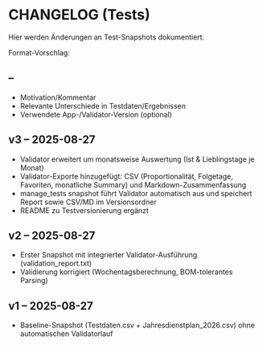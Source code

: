 # CHANGELOG (Tests)

Hier werden Änderungen an Test-Snapshots dokumentiert.

Format-Vorschlag:

## <Version> – <Datum>
- Motivation/Kommentar
- Relevante Unterschiede in Testdaten/Ergebnissen
- Verwendete App-/Validator-Version (optional)

## v3 – 2025-08-27
- Validator erweitert um monatsweise Auswertung (Ist & Lieblingstage je Monat)
- Validator-Exporte hinzugefügt: CSV (Proportionalität, Folgetage, Favoriten, monatliche Summary) und Markdown-Zusammenfassung
- manage_tests snapshot führt Validator automatisch aus und speichert Report sowie CSV/MD im Versionsordner
- README zu Testversionierung ergänzt

## v2 – 2025-08-27
- Erster Snapshot mit integrierter Validator-Ausführung (validation_report.txt)
- Validierung korrigiert (Wochentagsberechnung, BOM-tolerantes Parsing)

## v1 – 2025-08-27
- Baseline-Snapshot (Testdaten.csv + Jahresdienstplan_2026.csv) ohne automatischen Validatorlauf
